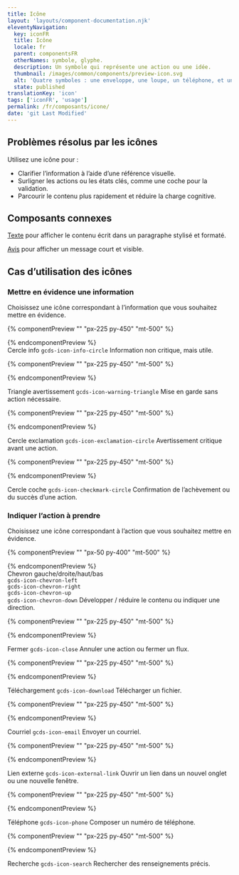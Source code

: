 ```yaml
---
title: Icône
layout: 'layouts/component-documentation.njk'
eleventyNavigation:
  key: iconFR
  title: Icône
  locale: fr
  parent: componentsFR
  otherNames: symbole, glyphe.
  description: Un symbole qui représente une action ou une idée.
  thumbnail: /images/common/components/preview-icon.svg
  alt: 'Quatre symboles : une enveloppe, une loupe, un téléphone, et une flèche pointant vers le bas en direction d’une ligne horizontale.'
  state: published
translationKey: 'icon'
tags: ['iconFR', 'usage']
permalink: /fr/composants/icone/
date: 'git Last Modified'
---
```


## Problèmes résolus par les icônes

Utilisez une icône pour :

- Clarifier l’information à l’aide d’une référence visuelle.
- Surligner les actions ou les états clés, comme une coche pour la validation.
- Parcourir le contenu plus rapidement et réduire la charge cognitive.

<article class="bg-full-width bg-primary text-light pt-600 pb-300 my-600">
  <h2 class="mt-0">Composants connexes</h2>

<a href="{{ links.text }}" class="link-light">Texte</a> pour afficher le contenu écrit dans un paragraphe stylisé et formaté.

<a href="{{ links.notice }}" class="link-light">Avis</a> pour afficher un message court et visible.
</article>

## Cas d’utilisation des icônes

### Mettre en évidence une information

Choisissez une icône correspondant à l’information que vous souhaitez mettre en évidence.

<div class="remove-empty-p">
<gcds-grid columns="1fr" columns-tablet="1fr 2fr" align-items="start">
  {% componentPreview "" "px-225 py-450" "mt-500" %}
    <p class="text-center">
      <gcds-icon size="h2" name="info-circle" label="Un cercle rempli avec la lettre « i » au centre."></gcds-icon>
    </p>
  {% endcomponentPreview %}
  <div>
    <gcds-heading tag="h3">Cercle info <code>gcds-icon-info-circle</code></gcds-heading>
    <gcds-text>Information non critique, mais utile.</gcds-text>
  </div>

  {% componentPreview "" "px-225 py-450" "mt-500" %}
    <p class="text-center">
      <gcds-icon size="h2" name="warning-triangle" label="Un triangle rempli avec la lettre « i » au centre."></gcds-icon>
    </p>
  {% endcomponentPreview %}
  <div>
    <gcds-heading tag="h3">Triangle avertissement <code>gcds-icon-warning-triangle</code></gcds-heading>
    <gcds-text> Mise en garde sans action nécessaire.</gcds-text>
  </div>

  {% componentPreview "" "px-225 py-450" "mt-500" %}
    <p class="text-center">
      <gcds-icon size="h2" name="exclamation-circle" label="Un cercle rempli avec un point d’exclamation au centre."></gcds-icon>
    </p>
  {% endcomponentPreview %}
  <div>
    <gcds-heading tag="h3">Cercle exclamation <code>gcds-icon-exclamation-circle</code></gcds-heading>
    <gcds-text>Avertissement critique avant une action.</gcds-text>
  </div>

  {% componentPreview "" "px-225 py-450" "mt-500" %}
    <p class="text-center">
      <gcds-icon size="h2" name="checkmark-circle" label="Un cercle rempli avec un point d’exclamation au centre."></gcds-icon>
    </p>
  {% endcomponentPreview %}
  <div>
    <gcds-heading tag="h3">Cercle coche <code>gcds-icon-checkmark-circle</code></gcds-heading>
    <gcds-text>Confirmation de l’achèvement ou du succès d’une action.</gcds-text>
  </div>
</gcds-grid>
</div>

### Indiquer l’action à prendre

Choisissez une icône correspondant à l’action que vous souhaitez mettre en évidence.

<div class="remove-empty-p">
<gcds-grid columns="1fr" columns-tablet="1fr 2fr" align-items="start">
  {% componentPreview "" "px-50 py-400" "mt-500" %}
    <p class="text-center">
      <gcds-icon size="h2" name="chevron-left" label="Une flèche pointant vers la gauche." margin-right="150"></gcds-icon>
      <gcds-icon size="h2" name="chevron-right" label="Une flèche pointant vers la droite." margin-right="150"></gcds-icon>
      <gcds-icon size="h2" name="chevron-up" label="Une flèche pointant vers le haut." margin-right="150"></gcds-icon>
      <gcds-icon size="h2" name="chevron-down" label="Une flèche pointant vers le bas."></gcds-icon>
    </p>
  {% endcomponentPreview %}
  <div>
    <gcds-heading tag="h3">Chevron gauche/droite/haut/bas<br/>
      <code>gcds-icon-chevron-left</code><br/>
      <code>gcds-icon-chevron-right</code><br/>
      <code>gcds-icon-chevron-up</code><br/>
      <code>gcds-icon-chevron-down</code>
    </gcds-heading>
    <gcds-text>Développer / réduire le contenu ou indiquer une direction.</gcds-text>
  </div>

  {% componentPreview "" "px-225 py-450" "mt-500" %}
    <p class="text-center">
      <gcds-icon size="h2" name="close" label="Un « x »."></gcds-icon>
    </p>
  {% endcomponentPreview %}
  <div>
    <gcds-heading tag="h3">Fermer <code>gcds-icon-close</code></gcds-heading>
    <gcds-text>Annuler une action ou fermer un flux.</gcds-text>
  </div>

  {% componentPreview "" "px-225 py-450" "mt-500" %}
    <p class="text-center">
      <gcds-icon size="h2" name="download" label="Une flèche pointant vers le bas en direction d’une ligne horizontale."></gcds-icon>
    </p>
  {% endcomponentPreview %}
  <div>
    <gcds-heading tag="h3">Téléchargement <code>gcds-icon-download</code></gcds-heading>
    <gcds-text>Télécharger un fichier.</gcds-text>
  </div>

  {% componentPreview "" "px-225 py-450" "mt-500" %}
    <p class="text-center">
      <gcds-icon size="h2" name="email" label="Une enveloppe."></gcds-icon>
    </p>
  {% endcomponentPreview %}
  <div>
    <gcds-heading tag="h3">Courriel <code>gcds-icon-email</code></gcds-heading>
    <gcds-text>Envoyer un courriel.</gcds-text>
  </div>

  {% componentPreview "" "px-225 py-450" "mt-500" %}
    <p class="text-center">
      <gcds-icon size="h2" name="external" label="Une flèche pointant vers l’extérieur du coin supérieur droit d’un carré."></gcds-icon>
    </p>
  {% endcomponentPreview %}
  <div>
    <gcds-heading tag="h3">Lien externe <code>gcds-icon-external-link</code></gcds-heading>
    <gcds-text>Ouvrir un lien dans un nouvel onglet ou une nouvelle fenêtre.</gcds-text>
  </div>

  {% componentPreview "" "px-225 py-450" "mt-500" %}
    <p class="text-center">
      <gcds-icon size="h2" name="phone" label="Un téléphone."></gcds-icon>
    </p>
  {% endcomponentPreview %}
  <div>
    <gcds-heading tag="h3">Téléphone <code>gcds-icon-phone</code></gcds-heading>
    <gcds-text>Composer un numéro de téléphone.</gcds-text>
  </div>

  {% componentPreview "" "px-225 py-450" "mt-500" %}
    <p class="text-center">
      <gcds-icon size="h2" name="search" label="Une loupe."></gcds-icon>
    </p>
  {% endcomponentPreview %}
  <div>
    <gcds-heading tag="h3">Recherche <code>gcds-icon-search</code></gcds-heading>
    <gcds-text>Rechercher des renseignements précis.</gcds-text>
  </div>
</gcds-grid>
</div>

